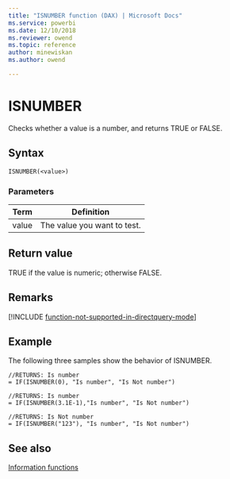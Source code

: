 ```yaml
---
title: "ISNUMBER function (DAX) | Microsoft Docs"
ms.service: powerbi 
ms.date: 12/10/2018
ms.reviewer: owend
ms.topic: reference
author: minewiskan
ms.author: owend

---
```

# ISNUMBER

Checks whether a value is a number, and returns TRUE or FALSE.  
  
## Syntax  
  
```dax
ISNUMBER(<value>)  
```
  
### Parameters  
  
|Term|Definition|  
|--------|--------------|  
|value|The value you want to test.|  
  
## Return value

TRUE if the value is numeric; otherwise FALSE.  

## Remarks

[!INCLUDE [function-not-supported-in-directquery-mode](includes/function-not-supported-in-directquery-mode.md)]

## Example

The following three samples show the behavior of ISNUMBER.  
  
```dax
//RETURNS: Is number  
= IF(ISNUMBER(0), "Is number", "Is Not number")  
  
//RETURNS: Is number  
= IF(ISNUMBER(3.1E-1),"Is number", "Is Not number")  
  
//RETURNS: Is Not number  
= IF(ISNUMBER("123"), "Is number", "Is Not number")  
```
  
## See also

[Information functions](information-functions-dax.md)  
